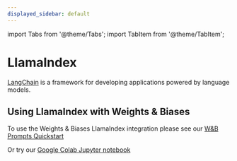 ```yaml
---
displayed_sidebar: default
---
```

import Tabs from '@theme/Tabs';
import TabItem from '@theme/TabItem';

# LlamaIndex

[LangChain](https://www.llamaindex.ai/) is a framework for developing applications powered by language models.

## Using LlamaIndex with Weights & Biases

To use the Weights & Biases LlamaIndex integration please see our [W&B Prompts Quickstart](../prompts/quickstart.md)

Or try our [Google Colab Jupyter notebook](http://wandb.me/prompts-quickstart)